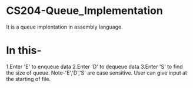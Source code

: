 # CS204-Queue_Implementation
It is a queue implentation in assembly language.
# In this-
1.Enter 'E' to enqueue data
2.Enter 'D' to dequeue data
3.Enter 'S' to find the size of queue.
Note-'E','D','S' are case sensitive.
User can give input at the starting of file.

